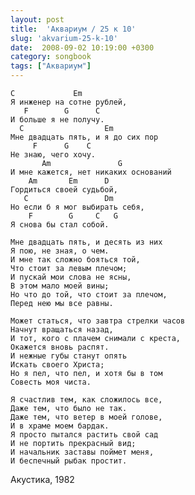 ```yaml
---
layout: post
title:  'Аквариум / 25 к 10'
slug: 'akvarium-25-k-10'
date:  2008-09-02 10:19:00 +0300
category: songbook
tags: ["Аквариум"]
---
```


	C             Em
	Я инженер на сотне рублей,
	   F        G      C
	И больше я не получу.
	  C                  Em
	Мне двадцать пять, и я до сих пор
	     F      G    C
	Не знаю, чего хочу.
	       Am               G
	И мне кажется, нет никаких оснований
	    Am       Em      D
	Гордиться своей судьбой,
	   C                 Dm
	Но если б я мог выбирать себя,
	    F        G     C   G
	Я снова бы стал собой. 
	
	Мне двадцать пять, и десять из них
	Я пою, не зная, о чем.
	И мне так сложно бояться той,
	Что стоит за левым плечом;
	И пускай мои слова не ясны,
	В этом мало моей вины;
	Но что до той, что стоит за плечом,
	Перед нею мы все равны. 
	
	Может статься, что завтра стрелки часов
	Начнут вращаться назад,
	И тот, кого с плачем снимали с креста,
	Окажется вновь распят.
	И нежные губы станут опять
	Искать своего Христа;
	Но я пел, что пел, и хотя бы в том
	Совесть моя чиста. 
	
	Я счастлив тем, как сложилось все,
	Даже тем, что было не так.
	Даже тем, что ветер в моей голове,
	И в храме моем бардак.
	Я просто пытался растить свой сад
	И не портить прекрасный вид;
	И начальник заставы поймет меня,
	И беспечный рыбак простит.

Акустика, 1982

